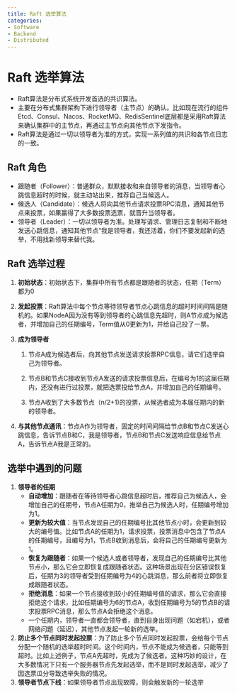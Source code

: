 ```yaml
---
title: Raft 选举算法
categories:
- Software
- Backend
- Distributed
---
```

# Raft 选举算法

- Raft算法是分布式系统开发首选的共识算法。
- 主要在分布式集群架构下进行领导者（主节点）的确认。比如现在流行的组件Etcd、Consul、Nacos、RocketMQ、RedisSentinel底层都是采用Raft算法来确认集群中的主节点，再通过主节点向其他节点下发指令。
- Raft算法是通过一切以领导者为准的方式，实现一系列值的共识和各节点日志的一致。

## Raft 角色

- 跟随者（Follower）：普通群众，默默接收和来自领导者的消息，当领导者心跳信息超时的时候，就主动站出来，推荐自己当候选人。
- 候选人（Candidate）：候选人将向其他节点请求投票RPC消息，通知其他节点来投票，如果赢得了大多数投票选票，就晋升当领导者。
- 领导者（Leader）：一切以领导者为准。处理写请求、管理日志复制和不断地发送心跳信息，通知其他节点“我是领导者，我还活着，你们不要发起新的选举，不用找新领导来替代我。

## Raft 选举过程

1. **初始状态**：初始状态下，集群中所有节点都是跟随者的状态，任期（Term）都为0

2. **发起投票**：Raft算法中每个节点等待领导者节点心跳信息的超时时间间隔是随机的。如果NodeA因为没有等到领导者的心跳信息先超时，则A节点成为候选者，并增加自己的任期编号，Term值从0更新为1，并给自己投了一票。

3. **成为领导者**

    1. 节点A成为候选者后，向其他节点发送请求投票RPC信息，请它们选举自己为领导者。

    2.  节点B和节点C接收到节点A发送的请求投票信息后，在编号为1的这届任期内，还没有进行过投票，就把选票投给节点A，并增加自己的任期编号。
    3.  节点A收到了大多数节点（n/2+1)的投票，从候选者成为本届任期内的新的领导者。

4. **与其他节点通讯**：节点A作为领导者，固定的时间间隔给节点B和节点C发送心跳信息，告诉节点B和C，我是领导者，节点B和节点C发送响应信息给节点A，告诉节点A我是正常的。

## 选举中遇到的问题

1. **领导者的任期**
    - **自动增加**：跟随者在等待领导者心跳信息超时后，推荐自己为候选人，会增加自己的任期号，节点A任期为0，推举自己为候选人时，任期编号增加为1。
    - **更新为较大值**：当节点发现自己的任期编号比其他节点小时，会更新到较大的编号值。比如节点A的任期为1，请求投票，投票消息中包含了节点A的任期编号，且编号为1，节点B收到消息后，会将自己的任期编号更新为1。
    - **恢复为跟随者**：如果一个候选人或者领导者，发现自己的任期编号比其他节点小，那么它会立即恢复成跟随者状态。这种场景出现在分区错误恢复后，任期为3的领导者受到任期编号为4的心跳消息，那么前者将立即恢复成跟随者状态。
    - **拒绝消息**：如果一个节点接收到较小的任期编号值的请求，那么它会直接拒绝这个请求，比如任期编号为6的节点A，收到任期编号为5的节点B的请求投票RPC消息，那么节点A会拒绝这个消息。
    - 一个任期内，领导者一直都会领导者，直到自身出现问题（如宕机），或者网络问题（延迟），其他节点发起一轮新的选举。
2. **防止多个节点同时发起投票**：为了防止多个节点同时发起投票，会给每个节点分配一个随机的选举超时时间。这个时间内，节点不能成为候选者，只能等到超时。比如上述例子，节点A先超时，先成为了候选者。这种巧妙的设计，在大多数情况下只有一个服务器节点先发起选举，而不是同时发起选举，减少了因选票瓜分导致选举失败的情况。
3. **领导者节点下线**：如果领导者节点出现故障，则会触发新的一轮选举